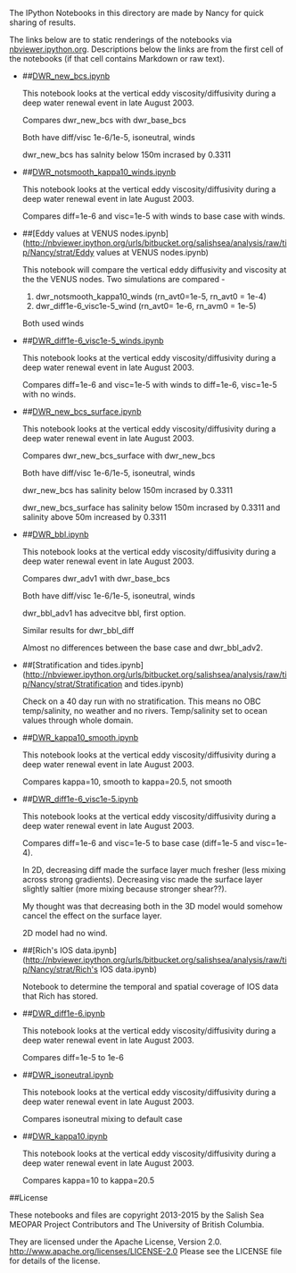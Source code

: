 The IPython Notebooks in this directory are made by Nancy for
quick sharing of results.

The links below are to static renderings of the notebooks via
[nbviewer.ipython.org](http://nbviewer.ipython.org/).
Descriptions below the links are from the first cell of the notebooks
(if that cell contains Markdown or raw text).

* ##[DWR_new_bcs.ipynb](http://nbviewer.ipython.org/urls/bitbucket.org/salishsea/analysis/raw/tip/Nancy/strat/DWR_new_bcs.ipynb)  
    
    This notebook looks at the vertical eddy viscosity/diffusivity during a deep water renewal event in late August 2003.  
      
    Compares dwr_new_bcs with dwr_base_bcs  
      
    Both have diff/visc 1e-6/1e-5, isoneutral, winds  
      
    dwr_new_bcs has salnity below 150m incrased by 0.3311  

* ##[DWR_notsmooth_kappa10_winds.ipynb](http://nbviewer.ipython.org/urls/bitbucket.org/salishsea/analysis/raw/tip/Nancy/strat/DWR_notsmooth_kappa10_winds.ipynb)  
    
    This notebook looks at the vertical eddy viscosity/diffusivity during a deep water renewal event in late August 2003.  
      
    Compares diff=1e-6 and visc=1e-5 with winds to base case with winds.   


* ##[Eddy values at VENUS nodes.ipynb](http://nbviewer.ipython.org/urls/bitbucket.org/salishsea/analysis/raw/tip/Nancy/strat/Eddy values at VENUS nodes.ipynb)  
    
    This notebook will compare the vertical eddy diffusivity and viscosity at the the VENUS nodes. Two simulations are compared -   
      
    1. dwr_notsmooth_kappa10_winds (rn_avt0=1e-5, rn_avt0 = 1e-4)  
    2. dwr_diff1e-6_visc1e-5_wind (rn_avt0= 1e-6, rn_avm0 = 1e-5)  
      
      
    Both used winds  

* ##[DWR_diff1e-6_visc1e-5_winds.ipynb](http://nbviewer.ipython.org/urls/bitbucket.org/salishsea/analysis/raw/tip/Nancy/strat/DWR_diff1e-6_visc1e-5_winds.ipynb)  
    
    This notebook looks at the vertical eddy viscosity/diffusivity during a deep water renewal event in late August 2003.  
      
    Compares diff=1e-6 and visc=1e-5 with winds to diff=1e-6, visc=1e-5 with no winds.   


* ##[DWR_new_bcs_surface.ipynb](http://nbviewer.ipython.org/urls/bitbucket.org/salishsea/analysis/raw/tip/Nancy/strat/DWR_new_bcs_surface.ipynb)  
    
    This notebook looks at the vertical eddy viscosity/diffusivity during a deep water renewal event in late August 2003.  
      
    Compares dwr_new_bcs_surface with dwr_new_bcs  
      
    Both have diff/visc 1e-6/1e-5, isoneutral, winds  
      
    dwr_new_bcs has salinity below 150m incrased by 0.3311  
      
    dwr_new_bcs_surface has salinity below 150m incrased by 0.3311 and salinity above 50m increased by 0.3311  

* ##[DWR_bbl.ipynb](http://nbviewer.ipython.org/urls/bitbucket.org/salishsea/analysis/raw/tip/Nancy/strat/DWR_bbl.ipynb)  
    
    This notebook looks at the vertical eddy viscosity/diffusivity during a deep water renewal event in late August 2003.  
      
    Compares dwr_adv1 with dwr_base_bcs  
      
    Both have diff/visc 1e-6/1e-5, isoneutral, winds  
      
    dwr_bbl_adv1 has advecitve bbl, first option.  
      
    Similar results for dwr_bbl_diff  
      
    Almost no differences between the base case and dwr_bbl_adv2.  

* ##[Stratification and tides.ipynb](http://nbviewer.ipython.org/urls/bitbucket.org/salishsea/analysis/raw/tip/Nancy/strat/Stratification and tides.ipynb)  
    
    Check on a 40 day run with no stratification. This means no OBC temp/salinity, no weather and no rivers. Temp/salinity set to ocean values through whole domain.  

* ##[DWR_kappa10_smooth.ipynb](http://nbviewer.ipython.org/urls/bitbucket.org/salishsea/analysis/raw/tip/Nancy/strat/DWR_kappa10_smooth.ipynb)  
    
    This notebook looks at the vertical eddy viscosity/diffusivity during a deep water renewal event in late August 2003.  
      
    Compares kappa=10, smooth to kappa=20.5, not smooth  


* ##[DWR_diff1e-6_visc1e-5.ipynb](http://nbviewer.ipython.org/urls/bitbucket.org/salishsea/analysis/raw/tip/Nancy/strat/DWR_diff1e-6_visc1e-5.ipynb)  
    
    This notebook looks at the vertical eddy viscosity/diffusivity during a deep water renewal event in late August 2003.  
      
    Compares diff=1e-6 and visc=1e-5 to base case (diff=1e-5 and visc=1e-4).  
      
    In 2D, decreasing diff made the surface layer much fresher (less mixing across strong gradients). Decreasing visc made the surface layer slightly saltier (more mixing because stronger shear??).  
      
    My thought was that decreasing both in the 3D model would somehow cancel the effect on the surface layer.  
      
    2D model had no wind.  

* ##[Rich's IOS data.ipynb](http://nbviewer.ipython.org/urls/bitbucket.org/salishsea/analysis/raw/tip/Nancy/strat/Rich's IOS data.ipynb)  
    
    Notebook to determine the temporal and spatial coverage of IOS data that Rich has stored.  


* ##[DWR_diff1e-6.ipynb](http://nbviewer.ipython.org/urls/bitbucket.org/salishsea/analysis/raw/tip/Nancy/strat/DWR_diff1e-6.ipynb)  
    
    This notebook looks at the vertical eddy viscosity/diffusivity during a deep water renewal event in late August 2003.  
      
    Compares diff=1e-5 to 1e-6  


* ##[DWR_isoneutral.ipynb](http://nbviewer.ipython.org/urls/bitbucket.org/salishsea/analysis/raw/tip/Nancy/strat/DWR_isoneutral.ipynb)  
    
    This notebook looks at the vertical eddy viscosity/diffusivity during a deep water renewal event in late August 2003.  
      
    Compares isoneutral mixing to default case  


* ##[DWR_kappa10.ipynb](http://nbviewer.ipython.org/urls/bitbucket.org/salishsea/analysis/raw/tip/Nancy/strat/DWR_kappa10.ipynb)  
    
    This notebook looks at the vertical eddy viscosity/diffusivity during a deep water renewal event in late August 2003.  
      
    Compares kappa=10 to kappa=20.5  



##License

These notebooks and files are copyright 2013-2015
by the Salish Sea MEOPAR Project Contributors
and The University of British Columbia.

They are licensed under the Apache License, Version 2.0.
http://www.apache.org/licenses/LICENSE-2.0
Please see the LICENSE file for details of the license.
